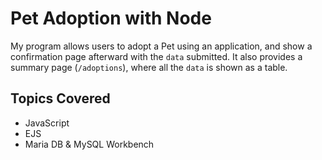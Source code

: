 # Pet Adoption with Node 

My program allows users to adopt a Pet using an application, and show a confirmation page afterward with the `data` submitted. 
It also provides a summary page (`/adoptions`), where all the `data` is shown as a table.

## Topics Covered
- JavaScript
- EJS
- Maria DB & MySQL Workbench
